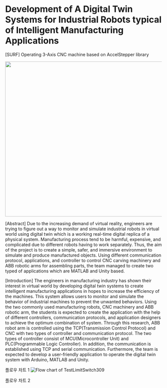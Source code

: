 # Development of A Digital Twin Systems for Industrial Robots typical of Intelligent Manufacturing Applications
[SURF] Operating 3-Axis CNC machine based on AccelStepper library

<img src="https://github.com/gunwoo0623/3-Axis-CNC-Machinery/assets/52570227/645fa68f-ef6f-44a1-ace3-e923a24bd926"  width="5000" height="500"/>

[Abstract]
Due to the increasing demand of virtual reality, engineers are trying to figure out a way to monitor and simulate industrial robots in virtual world using digital twin which is a working real-time digital replica of a physical system. Manufacturing process tend to be harmful, expensive, and complicated due to different robots having to work separately. Thus, the aim of the project is to create a simple, safer, and immersive environment to simulate and produce manufactured objects. Using different communication protocol, applications, and controller to control CNC carving machinery and ABB robotic arms for assembling parts, the team managed to create two typed of applications which are MATLAB and Unity based.

[Introduction]
The engineers in manufacturing industry has shown their interest in virtual world by developing digital twin systems to create intelligent manufacturing applications in hopes to increase the efficiency of the machines. This system allows users to monitor and simulate the behavior of industrial machines to prevent the unwanted behaviors. Using the two commonly used manufacturing robots, CNC machinery and ABB robotic arm, the students is expected to create the application with the help of different controllers, communication protocols, and application designers to achieve the optimum combination of system. Through this research, ABB robot arm is controlled using the TCP(Transmission Control Protocol) and CNC with two types of controller and communication protocol. The two types of controller consist of MCU(Microcontroller Unit) and PLC(Programmable Logic Controller). In addition, the communication is established using TCP and serial communication. Furthermore, the team is expected to develop a user-friendly application to operate the digital twin system with Arduino, MATLAB and Unity.

플로우 차트 1
![Flow chart of TestLimitSwitch309](https://github.com/gunwoo0623/3-Axis-CNC-Machinery/assets/52570227/0821c208-573b-4a6d-a19b-202d880d51cd)

플로우 차트 2


